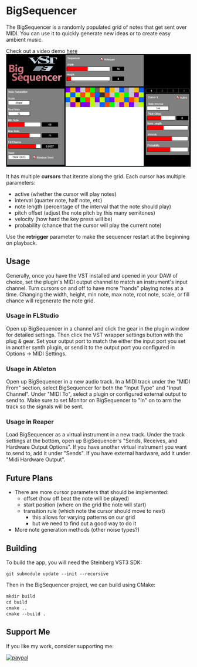 # BigSequencer
The BigSequencer is a randomly populated grid of notes that get sent over MIDI.
You can use it to quickly generate new ideas or to create easy ambient music.

Check out a video demo [here](https://www.youtube.com/watch?v=dx0lfoL8MUg)
![Big Sequencer Demo Image](resource/sequencer.png)

It has multiple **cursors** that iterate along the grid. Each cursor has multiple parameters:
- active (whether the cursor will play notes)
- interval (quarter note, half note, etc)
- note length (percentage of the interval that the note should play)
- pitch offset (adjust the note pitch by this many semitones)
- velocity (how hard the key press will be)
- probability (chance that the cursor will play the current note)

Use the **retrigger** parameter to make the sequencer restart at the beginning on playback.

## Usage
Generally, once you have the VST installed and opened in your DAW of choice, set the plugin's MIDI output channel to match an instrument's input channel.
Turn cursors on and off to have more "hands" playing notes at a time.
Changing the width, height, min note, max note, root note, scale, or fill chance will regenerate the note grid.

### Usage in FLStudio
Open up BigSequencer in a channel and click the gear in the plugin window for detailed settings. Then click the VST wrapper settings button with the plug & gear.
Set your output port to match the either the input port you set in another synth plugin, or send it to the output port you configured in Options -> MIDI Settings.

### Usage in Ableton
Open up BigSequencer in a new audio track. In a MIDI track under the "MIDI From" section, select BigSequencer for both the "Input Type" and "Input Channel".
Under "MIDI To", select a plugin or configured external output to send to. Make sure to set Monitor on BigSequencer to "In" on to arm the track so the signals will be sent.

### Usage in Reaper
Load BigSequencer as a virtual instrument in a new track. Under the track settings at the bottom, open up BigSequencer's "Sends, Receives, and Hardware Output Options".
If you have another virtual instrument you want to send to, add it under "Sends". If you have external hardware, add it under "Midi Hardware Output".

## Future Plans
- There are more cursor parameters that should be implemented:
    - offset (how off beat the note will be played)
    - start position (where on the grid the note will start)
    - transition rule (which note the cursor should move to next)
        - this allows for varying patterns on our grid
        - but we need to find out a good way to do it
- More note generation methods (other noise types?)

## Building
To build the app, you will need the Steinberg VST3 SDK:

```
git submodule update --init --recursive
```

Then in the BigSequencer project, we can build using CMake:
```
mkdir build
cd build
cmake ..
cmake --build .
```

## Support Me
If you like my work, consider supporting me:

[![paypal](https://www.paypalobjects.com/en_US/i/btn/btn_donateCC_LG.gif)](https://www.paypal.com/ncp/payment/UBXNLMZ39X6G6)
